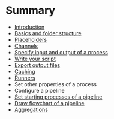 # Summary

* [Introduction](README.md)
* [Basics and folder structure](basic-concepts-and-directory-structure.md)
* [Placeholders](placeholders.md)
* [Channels](channels.md)
* [Specify input and output of a process](specify-input-and-output-of-a-process.md)
* [Write your script](write-your-script.md)
* [Export output files](export-output-files.md)
* [Caching](caching.md)
* [Runners](runners.md)
* Set other properties of a process
* Configure a pipeline
* [Set starting processes of a pipeline](set-starting-processes-of-a-pipeline.md)
* [Draw flowchart of a pipeline](draw-flowchart-of-a-pipeline.md)
* [Aggregations](aggregations.md)

